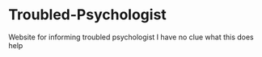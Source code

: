 # Troubled-Psychologist
Website for informing troubled psychologist
I have no clue what this does help
